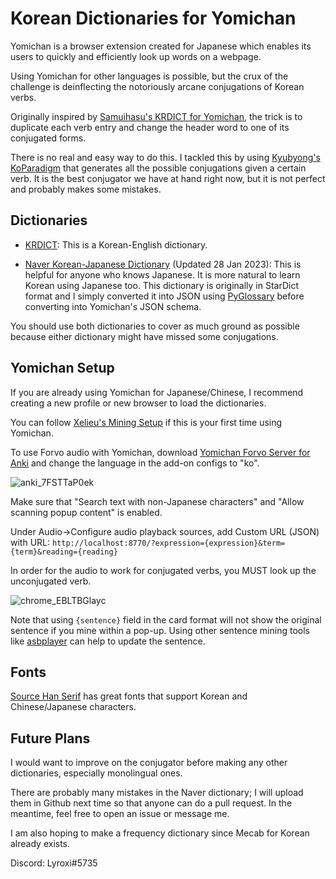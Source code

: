# Korean Dictionaries for Yomichan
Yomichan is a browser extension created for Japanese which enables its users to quickly and efficiently look up words on a webpage.

Using Yomichan for other languages is possible, but the crux of the challenge is deinflecting the notoriously arcane conjugations of Korean verbs.

Originally inspired by [Samuihasu's KRDICT for Yomichan](https://github.com/Samuihasu/krdict-yomichan), the trick is to duplicate each verb entry and change the header word to one of its conjugated forms.

There is no real and easy way to do this. I tackled this by using [Kyubyong's KoParadigm](https://github.com/Kyubyong/KoParadigm) that generates all the possible conjugations given a certain verb. It is the best conjugator we have at hand right now, but it is not perfect and probably makes some mistakes.

## Dictionaries

- [KRDICT](https://github.com/Samuihasu/krdict-yomichan/releases): This is a Korean-English dictionary.

- [Naver Korean-Japanese Dictionary](https://mega.nz/folder/Tcw1EDaI#BcXbB_pAw7Nn2qOIVeNXTw) (Updated 28 Jan 2023): This is helpful for anyone who knows Japanese. It is more natural to learn Korean using Japanese too. This dictionary is originally in StarDict format and I simply converted it into JSON using [PyGlossary](https://github.com/ilius/pyglossary) before converting into Yomichan's JSON schema.

You should use both dictionaries to cover as much ground as possible because either dictionary might have missed some conjugations.

## Yomichan Setup

If you are already using Yomichan for Japanese/Chinese, I recommend creating a new profile or new browser to load the dictionaries.

You can follow [Xelieu's Mining Setup](https://rentry.co/mining) if this is your first time using Yomichan.

To use Forvo audio with Yomichan, download [Yomichan Forvo Server for Anki](https://ankiweb.net/shared/info/580654285) and change the language in the add-on configs to "ko".

![anki_7FSTTaP0ek](https://user-images.githubusercontent.com/33834537/215238526-d6740711-f2ed-45da-9c22-d2c461c90162.png)

Make sure that "Search text with non-Japanese characters" and "Allow scanning popup content" is enabled.

Under Audio->Configure audio playback sources, add Custom URL (JSON) with URL: `http://localhost:8770/?expression={expression}&term={term}&reading={reading}`

In order for the audio to work for conjugated verbs, you MUST look up the unconjugated verb.

![chrome_EBLTBGlayc](https://user-images.githubusercontent.com/33834537/215238481-2d3bf7a4-9b3a-4365-a73f-47f4c34f9b60.png)

Note that using `{sentence}` field in the card format will not show the original sentence if you mine within a pop-up. Using other sentence mining tools like [asbplayer](https://github.com/killergerbah/asbplayer) can help to update the sentence.

## Fonts

[Source Han Serif](https://source.typekit.com/source-han-serif/?scid=social71226596) has great fonts that support Korean and Chinese/Japanese characters.

## Future Plans

I would want to improve on the conjugator before making any other dictionaries, especially monolingual ones.

There are probably many mistakes in the Naver dictionary; I will upload them in Github next time so that anyone can do a pull request. In the meantime, feel free to open an issue or message me.

I am also hoping to make a frequency dictionary since Mecab for Korean already exists.

Discord: Lyroxi#5735
